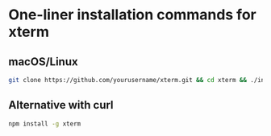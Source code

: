# One-liner installation commands for xterm

## macOS/Linux

```bash
git clone https://github.com/yourusername/xterm.git && cd xterm && ./install.sh
```

## Alternative with curl

```bash
npm install -g xterm
```
